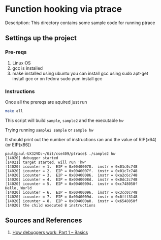 # Function hooking via ptrace
Description: This directory contains some sample code for running ptrace
## Settings up the project
### Pre-reqs
1. Linux OS
2. gcc is installed
3. make installed
  using ubuntu you can install gcc using sudo apt-get install gcc or on fedora sudo yum install gcc
### Instructions
Once all the prereqs are aquired just run 
```bash
make all
```
This script will build `sample`, `sample2` and the executable `hw`

Trying running
`sample2 sample` or `sample hw`

It should print out the number of instructions ran and the value of RIP(x64) (or EIP(x86))

```
paul@paul-UX32VD:~/Git/cse409/ptrace$ ./sample2 hw
[14020] debugger started
[14021] target started. will run 'hw'
[14020] icounter = 1.  EIP = 0x00400078.  instr = 0x01c0c748
[14020] icounter = 2.  EIP = 0x0040007f.  instr = 0x01c7c748
[14020] icounter = 3.  EIP = 0x00400086.  instr = 0xa2c6c748
[14020] icounter = 4.  EIP = 0x0040008d.  instr = 0x0dc2c748
[14020] icounter = 5.  EIP = 0x00400094.  instr = 0xc748050f
Hello, World
[14020] icounter = 6.  EIP = 0x00400096.  instr = 0x3cc0c748
[14020] icounter = 7.  EIP = 0x0040009d.  instr = 0x0fff3148
[14020] icounter = 8.  EIP = 0x004000a0.  instr = 0x6548050f
[14020] the child executed 8 instructions
```

## Sources and References
1. [How debuggers work: Part 1 – Basics](http://eli.thegreenplace.net/2011/01/23/how-debuggers-work-part-1/)